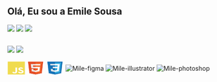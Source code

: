 ## Olá, Eu sou a Emile Sousa

<div> 
  <a href="https://www.instagram.com/mile_souss?igsh=MWI2N2o0bjl3aDR2aw==" target="_blank"><img src="https://img.shields.io/badge/-Instagram-%23E4405F?style=for-the-badge&logo=instagram&logoColor=white" target="_blank"></a>
  <a href = "mailto:emilesousadasilva38@gmail.com"><img src="https://img.shields.io/badge/-Gmail-%23333?style=for-the-badge&logo=gmail&logoColor=white" target="_blank"></a>
  <a href="https://www.linkedin.com/in/emile-sousa-150489211?utm_source=share&utm_campaign=share_via&utm_content=profile&utm_medium=android_app" target="_blank"><img src="https://img.shields.io/badge/-LinkedIn-%230077B5?style=for-the-badge&logo=linkedin&logoColor=white" target="_blank"></a>
  
</div>

##
<div>
<img height="180em" src = "https://github-readme-stats.vercel.app/api?username=emilesousa&show_icons=true&theme=dark&pinclude_all_commits=true&count_private=true"/>
<img height="180em" src = "https://github-readme-stats.vercel.app/api/top-langs/?username=emilesousa&layout=compact&langs_count=16&theme=dark"/>
</div>


<div style="display: inline_block"><br>
  <img align="center" alt="Mile-Js" height="30" width="40" src="https://raw.githubusercontent.com/devicons/devicon/master/icons/javascript/javascript-plain.svg">
  <img align="center" alt="Mile-HTML" height="30" width="40" src="https://raw.githubusercontent.com/devicons/devicon/master/icons/html5/html5-original.svg">
  <img align="center" alt="Mile-CSS" height="30" width="40" src="https://raw.githubusercontent.com/devicons/devicon/master/icons/css3/css3-original.svg">
  <img align="center" alt="Mile-figma" height="30" width="40" src="https://cdn.jsdelivr.net/gh/devicons/devicon@latest/icons/figma/figma-original.svg">
  <img align="center" alt="Mile-illustrator" height="30" width="40" src="https://cdn.jsdelivr.net/gh/devicons/devicon@latest/icons/illustrator/illustrator-line.svg"/>
  <img align="center" alt="Mile-photoshop" height="30" width="40" src="https://cdn.jsdelivr.net/gh/devicons/devicon@latest/icons/photoshop/photoshop-original.svg"/>

</div>


